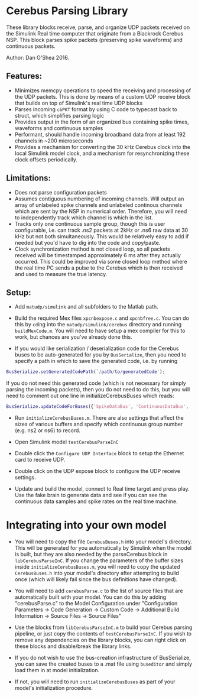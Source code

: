 # Cerebus Parsing Library

These library blocks receive, parse, and organize UDP packets received on the Simulink Real time computer that originate from a Blackrock Cerebus NSP. This block parses spike packets (preserving spike waveforms) and continuous packets.

Author: Dan O'Shea 2016.

## Features:

- Minimizes memcpy operations to speed the receiving and processing of the UDP packets. This is done by means of a custom UDP receive block that builds on top of Simulink's real time UDP blocks
- Parses incoming  `cbPKT` format by using C code to typecast back to struct, which simplifies parsing logic
- Provides output in the form of an organized bus containing spike times, waveforms and continuous samples
- Performant, should handle incoming broadband data from at least 192 channels in ~200 microseconds
- Provides a mechanism for converting the 30 kHz Cerebus clock into the local Simulink model clock, and a mechanism for resynchronizing these clock offsets periodically.

## Limitations:

- Does not parse configuration packets
- Assumes contiguous numbering of incoming channels. Will output an array of unlabeled spike channels and unlabeled continous channels which are sent by the NSP in numerical order. Therefore, you will need to independently track which channel is which in the list.
- Tracks only one continuous sample group, though this is user configurable, i.e. can track .ns2 packets at 2kHz or .ns6 raw data at 30 kHz but not both simultaneously. This would be relatively easy to add if needed but you'd have to dig into the code and copy/paste.
- Clock synchronization method is not closed loop, so all packets received will be timestamped approximately 6 ms after they actually occurred. This could be improved via some closed loop method where the real time PC sends a pulse to the Cerebus which is then received and used to measure the true latency.

## Setup:

- Add `matudp/simulink` and all subfolders to the Matlab path.

- Build the required Mex files `xpcnbexpose.c` and `xpcnbfree.c`. You can do this by `cd`ing into the `matudp/simulink/cerebus` directory and running `buildMexCode.m`. You will need to have setup a mex compiler for this to work, but chances are you've already done this.

- If you would like serialization / deserialization code for the Cerebus buses to be auto-generated for you by `BusSerialize`, then you need to specify a path in which to save the generated code, i.e. by running 

```matlab
BusSerialize.setGeneratedCodePath(`/path/to/generatedCode');
```
If you do not need this generated code (which is not necessary for simply parsing the incoming packets), then you do not need to do this, but you will need to comment out one line in initializeCerebusBuses which reads:

```matlab
BusSerialize.updateCodeForBuses({'SpikeDataBus', 'ContinuousDataBus', 'CerebusStatisticsBus'});
```

- Run `initializeCerebusBuses.m`. There are also settings that affect the sizes of various buffers and specify which continuous group number (e.g. ns2 or ns6) to record.

- Open Simulink model `testCerebusParseInC`

- Double click the `Configure UDP Interface` block to setup the Ethernet card to receive UDP.

- Double click on the UDP expose block to configure the UDP receive settings.

- Update and build the model, connect to Real time target and press play. Use the fake brain to generate data and see if you can see the continuous data samples and spike rates on the real time machine.

# Integrating into your own model

- You will need to copy the file `CerebusBuses.h` into your model's directory. This will be generated for you automatically by Simulink when the model is built, but they are also needed by the parseCerebus block in `libCerebusParseInC`. If you change the parameters of the buffer sizes inside `initializeCerebusBuses.m`, you will need to copy the updated `CerebusBuses.h` into your model's directory after attempting to build once (which will likely fail since the bus definitions have changed). 

- You will need to add `cerebusParse.c` to the list of source files that are automatically built with your model. You can do this by adding "cerebusParse.c" to the Model Configuration under "Configuration Parameters ->
Code Generation -> Custom Code -> Additional Build Information -> Source
Files -> Source Files"

- Use the blocks from `libCerebusParseInC.m` to build your Cerebus parsing pipeline, or just copy the contents of `testCerebusParseInC`. If you wish to remove any dependencies on the library blocks, you can right click on these blocks and disable/break the library links.

- If you do not wish to use the bus-creation infrastructure of BusSerialize, you can save the created buses to a .mat file using `buseditor` and simply load them in at model initialization.

- If not, you will need to run `initializeCerebusBuses` as part of your model's initialization procedure.


